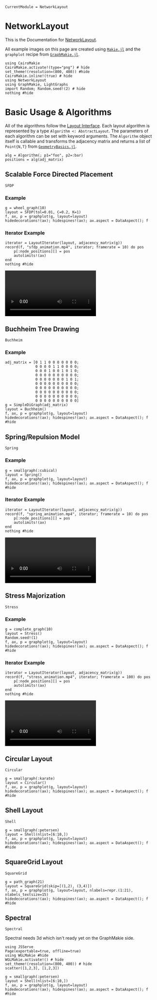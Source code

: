 ```@meta
CurrentModule = NetworkLayout
```

# NetworkLayout
This is the Documentation for [NetworkLayout](https://github.com/JuliaGraphs/NetworkLayout.jl).

All example images on this page are created using [`Makie.jl`](https://github.com/JuliaPlots/Makie.jl) and the `graphplot` recipe from [`GraphMakie.jl`](https://github.com/JuliaPlots/GraphMakie.jl).

```@example layouts
using CairoMakie
CairoMakie.activate!(type="png") # hide
set_theme!(resolution=(800, 400)) #hide
CairoMakie.inline!(true) # hide
using NetworkLayout
using GraphMakie, LightGraphs
import Random; Random.seed!(2) # hide
nothing #hide
```

# Basic Usage & Algorithms
All of the algorithms follow the [Layout Interface](@ref). Each layout algorithm
is represented by a type `Algorithm <: AbstractLayout`. The parameters of each
algorithm can be set with keyword arguments. The `Algorithm` object itself is
callable and transforms the adjacency matrix and returns a list of `Point{N,T}` from [`GeometryBasics.jl`](https://github.com/JuliaGeometry/GeometryBasics.jl).

```
alg = Algorithm(; p1="foo", p2=:bar)
positions = alg(adj_matrix)
```

## Scalable Force Directed Placement
```@docs
SFDP
```
### Example
```@example layouts
g = wheel_graph(10)
layout = SFDP(tol=0.01, C=0.2, K=1)
f, ax, p = graphplot(g, layout=layout)
hidedecorations!(ax); hidespines!(ax); ax.aspect = DataAspect(); f
```

### Iterator Example
```@example layouts
iterator = LayoutIterator(layout, adjacency_matrix(g))
record(f, "sfdp_animation.mp4", iterator; framerate = 10) do pos
    p[:node_positions][] = pos
    autolimits!(ax)
end
nothing #hide
```
![sfdp animation](sfdp_animation.mp4)

## Buchheim Tree Drawing
```@docs
Buchheim
```
### Example
```@example layouts
adj_matrix = [0 1 1 0 0 0 0 0 0 0;
              0 0 0 0 1 1 0 0 0 0;
              0 0 0 1 0 0 1 0 1 0;
              0 0 0 0 0 0 0 0 0 0;
              0 0 0 0 0 0 0 1 0 1;
              0 0 0 0 0 0 0 0 0 0;
              0 0 0 0 0 0 0 0 0 0;
              0 0 0 0 0 0 0 0 0 0;
              0 0 0 0 0 0 0 0 0 0;
              0 0 0 0 0 0 0 0 0 0]
g = SimpleDiGraph(adj_matrix)
layout = Buchheim()
f, ax, p = graphplot(g, layout=layout)
hidedecorations!(ax); hidespines!(ax); ax.aspect = DataAspect(); f #hide
```

## Spring/Repulsion Model
```@docs
Spring
```
### Example
```@example layouts
g = smallgraph(:cubical)
layout = Spring()
f, ax, p = graphplot(g, layout=layout)
hidedecorations!(ax); hidespines!(ax); ax.aspect = DataAspect(); f #hide
```
### Iterator Example
```@example layouts
iterator = LayoutIterator(layout, adjacency_matrix(g))
record(f, "spring_animation.mp4", iterator; framerate = 10) do pos
    p[:node_positions][] = pos
    autolimits!(ax)
end
nothing #hide
```
![spring animation](spring_animation.mp4)

## Stress Majorization
```@docs
Stress
```
### Example
```@example layouts
g = complete_graph(10)
layout = Stress()
Random.seed!(1)
f, ax, p = graphplot(g, layout=layout)
hidedecorations!(ax); hidespines!(ax); ax.aspect = DataAspect(); f #hide
```

### Iterator Example
```@example layouts
iterator = LayoutIterator(layout, adjacency_matrix(g))
record(f, "stress_animation.mp4", iterator; framerate = 100) do pos
    p[:node_positions][] = pos
    autolimits!(ax)
end
nothing #hide
```
![stress animation](stress_animation.mp4)

##  Circular Layout
```@docs
Circular
```
```@example layouts
g = smallgraph(:karate)
layout = Circular()
f, ax, p = graphplot(g, layout=layout)
hidedecorations!(ax); hidespines!(ax); ax.aspect = DataAspect(); f #hide
```

##  Shell Layout
```@docs
Shell
```
```@example layouts
g = smallgraph(:petersen)
layout = Shell(nlist=[6:10,])
f, ax, p = graphplot(g, layout=layout)
hidedecorations!(ax); hidespines!(ax); ax.aspect = DataAspect(); f #hide
```

## SquareGrid Layout
```@docs
SquareGrid
```
```@example layouts
g = path_graph(21)
layout = SquareGrid(skip=[(1,2), (3,4)])
f, ax, p = graphplot(g, layout=layout, nlabels=repr.(1:21), nlabels_textsize=15)
hidedecorations!(ax); hidespines!(ax); ax.aspect = DataAspect(); f #hide
```

## Spectral
```@docs
Spectral
```
Spectral needs 3d which isn't ready yet on the GraphMakie side.
```
using JSServe
Page(exportable=true, offline=true)
using WGLMakie #hide
WGLMakie.activate!() # hide
set_theme!(resolution=(800, 400)) # hide
scatter([1,2,3], [1,2,3])
```
```
g = smallgraph(:petersen)
layout = Shell(nlist=[6:10,])
f, ax, p = graphplot(g, layout=layout)
hidedecorations!(ax); hidespines!(ax); ax.aspect = DataAspect(); f #hide
```

